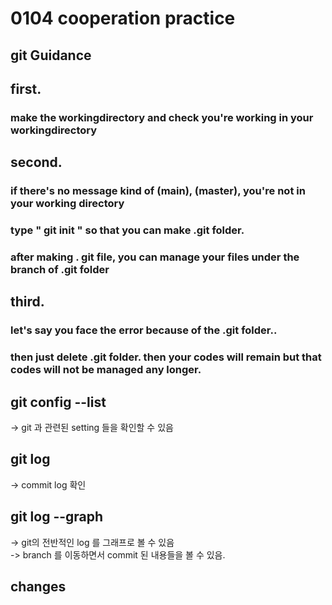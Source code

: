 # 0104 cooperation practice

## git Guidance  
## first.   
### make the workingdirectory and check you're working in your workingdirectory

## second.  
### if there's no message kind of (main), (master), you're not in your working directory  
### type " git init " so that you can make .git folder.   
### after making . git file, you can manage your files under the branch of .git folder  

## third.  
### let's say you face the error because of the .git folder..  
### then just delete .git folder. then your codes will remain but that codes will not be managed any longer.   

## git config --list

-> git 과 관련된 setting 들을 확인할 수 있음  

## git log  

-> commit log 확인  

## git log --graph  
-> git의 전반적인 log 를 그래프로 볼 수 있음  
-> branch 를 이동하면서 commit 된 내용들을 볼 수 있음.  


## changes
